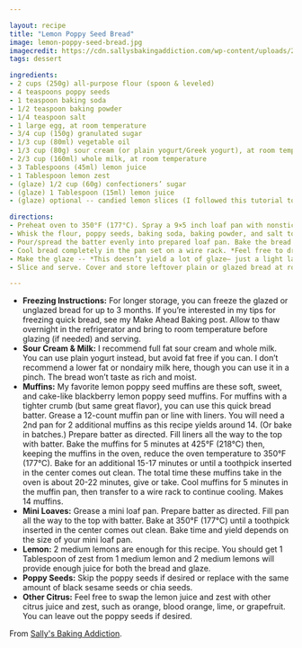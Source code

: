 ```yaml
---

layout: recipe
title: "Lemon Poppy Seed Bread"
image: lemon-poppy-seed-bread.jpg
imagecredit: https://cdn.sallysbakingaddiction.com/wp-content/uploads/2020/12/lemon-poppy-seed-bread-600x900.jpg
tags: dessert

ingredients:
- 2 cups (250g) all-purpose flour (spoon & leveled)
- 4 teaspoons poppy seeds
- 1 teaspoon baking soda
- 1/2 teaspoon baking powder
- 1/4 teaspoon salt
- 1 large egg, at room temperature
- 3/4 cup (150g) granulated sugar
- 1/3 cup (80ml) vegetable oil
- 1/3 cup (80g) sour cream (or plain yogurt/Greek yogurt), at room temperature
- 2/3 cup (160ml) whole milk, at room temperature
- 3 Tablespoons (45ml) lemon juice
- 1 Tablespoon lemon zest
- (glaze) 1/2 cup (60g) confectioners’ sugar
- (glaze) 1 Tablespoon (15ml) lemon juice
- (glaze) optional -- candied lemon slices (I followed this tutorial to make them)

directions:
- Preheat oven to 350°F (177°C). Spray a 9×5 inch loaf pan with nonstick spray.
- Whisk the flour, poppy seeds, baking soda, baking powder, and salt together in a large bowl. In a medium bowl, whisk the egg and granulated sugar together until combined. Whisk in the oil, sour cream, milk, lemon juice, and lemon zest. Pour the wet ingredients into the dry ingredients, then whisk to completely combine. Avoid over-mixing; a few small lumps are OK.
- Pour/spread the batter evenly into prepared loaf pan. Bake the bread for 50 minutes to 1 hour, covering loosely with foil about halfway through to help the loaf bake evenly. Poke the center of the bread with a toothpick. If it comes out clean, the bread is done. Oven times will vary between ovens. My bread usually takes 55 minutes.
- Cool bread completely in the pan set on a wire rack. *Feel free to drizzle with glaze (next step) while the bread is still warm. The glaze seeps down into the warm bread this way, adding extra moisture.*
- Make the glaze -- *This doesn’t yield a lot of glaze– just a light layer. Feel free to double the glaze if you want more.* Whisk the confectioners’ sugar and lemon juice together. Drizzle over bread while it’s still warm in the loaf pan or after it cools.
- Slice and serve. Cover and store leftover plain or glazed bread at room temperature for 2 days or in the refrigerator for up to 1 week.

---
```


- **Freezing Instructions:** For longer storage, you can freeze the glazed or unglazed bread for up to 3 months. If you’re interested in my tips for freezing quick bread, see my Make Ahead Baking post. Allow to thaw overnight in the refrigerator and bring to room temperature before glazing (if needed) and serving.
- **Sour Cream & Milk:** I recommend full fat sour cream and whole milk. You can use plain yogurt instead, but avoid fat free if you can. I don’t recommend a lower fat or nondairy milk here, though you can use it in a pinch. The bread won’t taste as rich and moist.
- **Muffins:** My favorite lemon poppy seed muffins are these soft, sweet, and cake-like blackberry lemon poppy seed muffins. For muffins with a tighter crumb (but same great flavor), you can use this quick bread batter. Grease a 12-count muffin pan or line with liners. You will need a 2nd pan for 2 additional muffins as this recipe yields around 14. (Or bake in batches.) Prepare batter as directed. Fill liners all the way to the top with batter. Bake the muffins for 5 minutes at 425°F (218°C) then, keeping the muffins in the oven, reduce the oven temperature to 350°F (177°C). Bake for an additional 15-17 minutes or until a toothpick inserted in the center comes out clean. The total time these muffins take in the oven is about 20-22 minutes, give or take. Cool muffins for 5 minutes in the muffin pan, then transfer to a wire rack to continue cooling. Makes 14 muffins.
- **Mini Loaves:** Grease a mini loaf pan. Prepare batter as directed. Fill pan all the way to the top with batter. Bake at 350°F (177°C) until a toothpick inserted in the center comes out clean. Bake time and yield depends on the size of your mini loaf pan.
- **Lemon:** 2 medium lemons are enough for this recipe. You should get 1 Tablespoon of zest from 1 medium lemon and 2 medium lemons will provide enough juice for both the bread and glaze.
- **Poppy Seeds:** Skip the poppy seeds if desired or replace with the same amount of black sesame seeds or chia seeds.
- **Other Citrus:** Feel free to swap the lemon juice and zest with other citrus juice and zest, such as orange, blood orange, lime, or grapefruit. You can leave out the poppy seeds if desired.

From [Sally's Baking Addiction](https://sallysbakingaddiction.com/lemon-poppy-seed-bread/).
